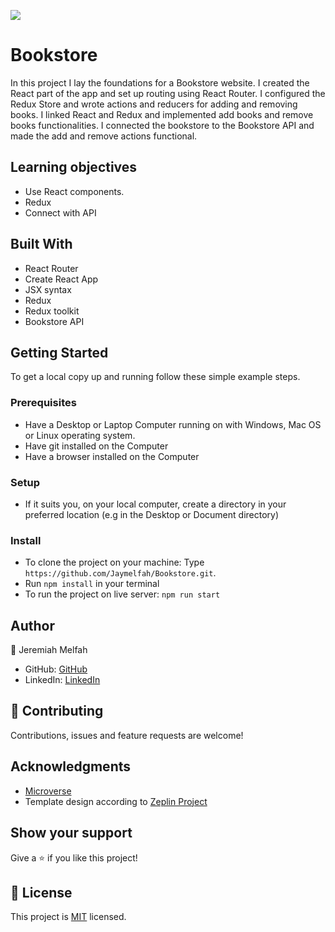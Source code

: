 ![](https://img.shields.io/badge/Microverse-blueviolet)

# Bookstore
In this project I lay the foundations for a Bookstore website. I created the React part of the app and set up routing using React Router. I configured the Redux Store and wrote actions and reducers for adding and removing books. I linked React and Redux and 
implemented add books and remove books functionalities. I connected the bookstore to the Bookstore API and made the add and remove actions functional.

 ## Learning objectives
- Use React components.
- Redux
- Connect with API

## Built With
- React Router
- Create React App
- JSX syntax
- Redux
- Redux toolkit
- Bookstore API

## Getting Started

To get a local copy up and running follow these simple example steps.

### Prerequisites

- Have a Desktop or Laptop Computer running on with Windows, Mac OS or Linux operating system.
- Have git installed on the Computer
- Have a browser installed on the Computer

### Setup

- If it suits you, on your local computer, create a directory in your preferred location (e.g in the Desktop or Document directory)

### Install
- To clone the project on your machine: Type `https://github.com/Jaymelfah/Bookstore.git`.
- Run `npm install` in your terminal
- To run the project on  live server:
`npm run start`

## Author

👤 Jeremiah Melfah

- GitHub: [GitHub](https://github.com/Jaymelfah)
- LinkedIn: [LinkedIn](https://www.linkedin.com/in/jeremiah-ekow-melfah-a4402a161/)

## 🤝 Contributing

Contributions, issues and feature requests are welcome!

## Acknowledgments

- [Microverse](https://microverse.org)
- Template design according to [Zeplin Project](https://app.zeplin.io/project/5b35a9e13227086040f8eb75/screen/5b695e29bb8c844f118f9378)


## Show your support

Give a ⭐️ if you like this project!


## 📝 License

This project is [MIT](LICENSE.md) licensed.